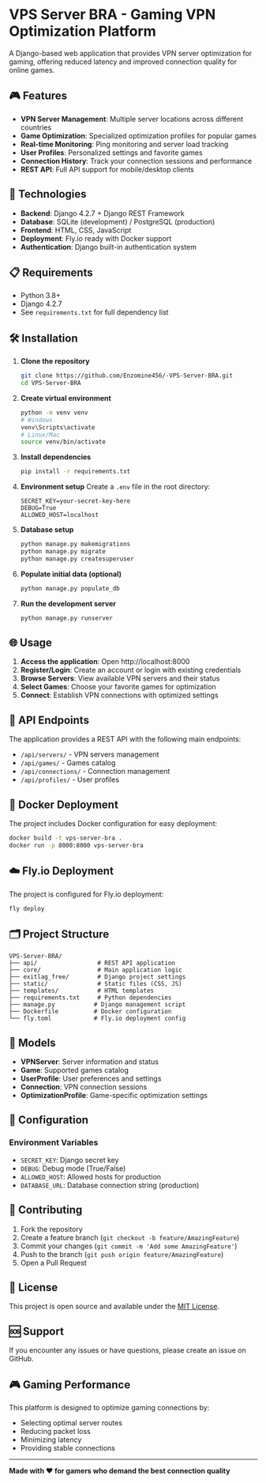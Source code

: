 # VPS Server BRA - Gaming VPN Optimization Platform

A Django-based web application that provides VPN server optimization for gaming, offering reduced latency and improved connection quality for online games.

## 🎮 Features

- **VPN Server Management**: Multiple server locations across different countries
- **Game Optimization**: Specialized optimization profiles for popular games
- **Real-time Monitoring**: Ping monitoring and server load tracking
- **User Profiles**: Personalized settings and favorite games
- **Connection History**: Track your connection sessions and performance
- **REST API**: Full API support for mobile/desktop clients

## 🚀 Technologies

- **Backend**: Django 4.2.7 + Django REST Framework
- **Database**: SQLite (development) / PostgreSQL (production)
- **Frontend**: HTML, CSS, JavaScript
- **Deployment**: Fly.io ready with Docker support
- **Authentication**: Django built-in authentication system

## 📋 Requirements

- Python 3.8+
- Django 4.2.7
- See `requirements.txt` for full dependency list

## 🛠️ Installation

1. **Clone the repository**
   ```bash
   git clone https://github.com/Enzomine456/-VPS-Server-BRA.git
   cd VPS-Server-BRA
   ```

2. **Create virtual environment**
   ```bash
   python -m venv venv
   # Windows
   venv\Scripts\activate
   # Linux/Mac
   source venv/bin/activate
   ```

3. **Install dependencies**
   ```bash
   pip install -r requirements.txt
   ```

4. **Environment setup**
   Create a `.env` file in the root directory:
   ```env
   SECRET_KEY=your-secret-key-here
   DEBUG=True
   ALLOWED_HOST=localhost
   ```

5. **Database setup**
   ```bash
   python manage.py makemigrations
   python manage.py migrate
   python manage.py createsuperuser
   ```

6. **Populate initial data (optional)**
   ```bash
   python manage.py populate_db
   ```

7. **Run the development server**
   ```bash
   python manage.py runserver
   ```

## 🌐 Usage

1. **Access the application**: Open http://localhost:8000
2. **Register/Login**: Create an account or login with existing credentials
3. **Browse Servers**: View available VPN servers and their status
4. **Select Games**: Choose your favorite games for optimization
5. **Connect**: Establish VPN connections with optimized settings

## 📱 API Endpoints

The application provides a REST API with the following main endpoints:

- `/api/servers/` - VPN servers management
- `/api/games/` - Games catalog
- `/api/connections/` - Connection management
- `/api/profiles/` - User profiles

## 🐳 Docker Deployment

The project includes Docker configuration for easy deployment:

```bash
docker build -t vps-server-bra .
docker run -p 8000:8000 vps-server-bra
```

## ☁️ Fly.io Deployment

The project is configured for Fly.io deployment:

```bash
fly deploy
```

## 🗂️ Project Structure

```
VPS-Server-BRA/
├── api/                 # REST API application
├── core/                # Main application logic
├── exitlag_free/        # Django project settings
├── static/              # Static files (CSS, JS)
├── templates/           # HTML templates
├── requirements.txt     # Python dependencies
├── manage.py           # Django management script
├── Dockerfile          # Docker configuration
└── fly.toml            # Fly.io deployment config
```

## 🎯 Models

- **VPNServer**: Server information and status
- **Game**: Supported games catalog
- **UserProfile**: User preferences and settings
- **Connection**: VPN connection sessions
- **OptimizationProfile**: Game-specific optimization settings

## 🔧 Configuration

### Environment Variables

- `SECRET_KEY`: Django secret key
- `DEBUG`: Debug mode (True/False)
- `ALLOWED_HOST`: Allowed hosts for production
- `DATABASE_URL`: Database connection string (production)

## 🤝 Contributing

1. Fork the repository
2. Create a feature branch (`git checkout -b feature/AmazingFeature`)
3. Commit your changes (`git commit -m 'Add some AmazingFeature'`)
4. Push to the branch (`git push origin feature/AmazingFeature`)
5. Open a Pull Request

## 📄 License

This project is open source and available under the [MIT License](LICENSE).

## 🆘 Support

If you encounter any issues or have questions, please create an issue on GitHub.

## 🎮 Gaming Performance

This platform is designed to optimize gaming connections by:
- Selecting optimal server routes
- Reducing packet loss
- Minimizing latency
- Providing stable connections

---

**Made with ❤️ for gamers who demand the best connection quality**